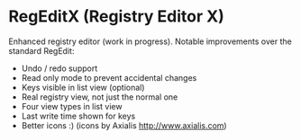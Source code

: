 # RegEditX (Registry Editor X)

Enhanced registry editor (work in progress). Notable improvements over the standard RegEdit:

* Undo / redo support
* Read only mode to prevent accidental changes
* Keys visible in list view (optional)
* Real registry view, not just the normal one
* Four view types in list view
* Last write time shown for keys
* Better icons :) (icons by Axialis <http://www.axialis.com>)

